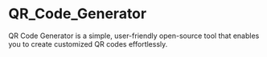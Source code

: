 # QR_Code_Generator
QR Code Generator is a simple, user-friendly open-source tool that enables you to create customized QR codes effortlessly.
